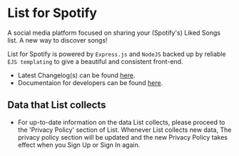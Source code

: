 # List for Spotify
A social media platform focused on sharing your (Spotify's) Liked Songs list. A new way to discover songs!

List for Spotify is powered by `Express.js` and `NodeJS` backed up by reliable `EJS templating` to give a beautiful and consistent front-end.

-   Latest Changelog(s) can be found [here](CHANGELOG.md).
-   Documentaion for developers can be found [here](DOCUMENTATION.md).

## Data that List collects
-   For up-to-date information on the data List collects, please proceed to the 'Privacy Policy' section of List. Whenever List collects new data, The privacy policy section will be updated and the new Privacy Policy takes effect when you Sign Up or Sign In again.